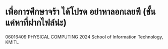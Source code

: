 # เพื่อการศึกษาจร้า ได้โปรด อย่าหาลอกเลยพี (ชั้นแค่หาที่ฝากไฟล์น่ะ)

06016409 PHYSICAL COMPUTING 2024
School of Information Technology, KMITL
